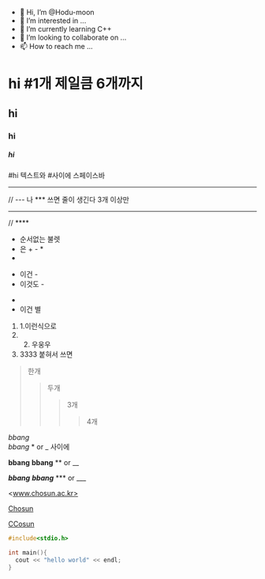 - 👋 Hi, I’m @Hodu-moon
- 👀 I’m interested in ...
- 🌱 I’m currently learning C++
- 💞️ I’m looking to collaborate on ...
- 📫 How to reach me ...


# hi #1개 제일큼 6개까지 
## hi
### hi
##### hi
#hi 텍스트와 #사이에 스페이스바

--- 
// --- 나 *** 쓰면 줄이 생긴다 3개 이상만 
*** 
// ****

+ 순서없는 불렛
+ 은 + - *
+
- 이건 -
- 이것도 -
*
* 이건 별
1. 1.이런식으로
2. 2. 우웅우
3. 3333 붙혀서 쓰면 

> 한개
> > 두개
> > > 3개
> > > > 4개




*bbang*  
_bbang_     * or _ 사이에

**bbang**
__bbang__   ** or __

***bbang***
___bbang___    *** or ___


<www.chosun.ac.kr>

[Chosun](https://www.chosun.ac.kr)

[CCosun](https://www.chosun.ac.kr "Chousn University")




```c++
#include<stdio.h>

int main(){
  cout << "hello world" << endl;
}
```

<!---
Hodu-moon/Hodu-moon is a ✨ special ✨ repository because its `README.md` (this file) appears on your GitHub profile.
You can click the Preview link to take a look at your changes.
--->
